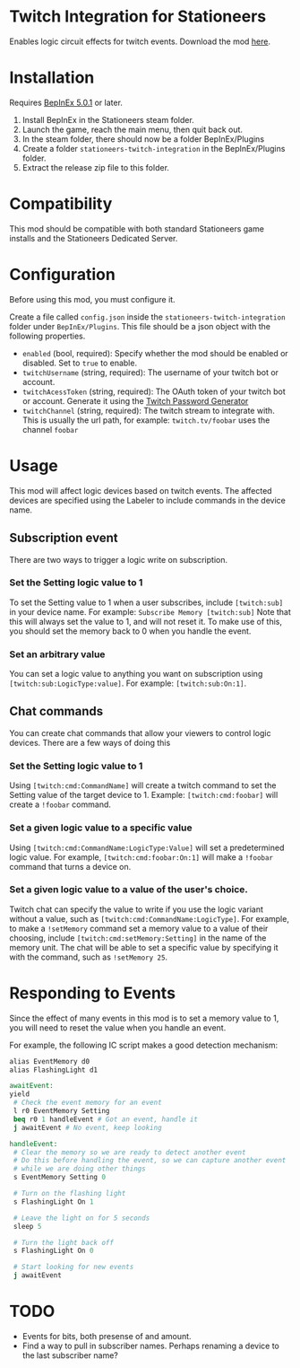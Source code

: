 # Twitch Integration for Stationeers

Enables logic circuit effects for twitch events.
Download the mod [here](https://github.com/RoboPhred/stationeers-twitch-integration/releases).

# Installation

Requires [BepInEx 5.0.1](https://github.com/BepInEx/BepInEx/releases) or later.

1. Install BepInEx in the Stationeers steam folder.
2. Launch the game, reach the main menu, then quit back out.
3. In the steam folder, there should now be a folder BepInEx/Plugins
4. Create a folder `stationeers-twitch-integration` in the BepInEx/Plugins folder.
5. Extract the release zip file to this folder.

# Compatibility

This mod should be compatible with both standard Stationeers game installs and the Stationeers Dedicated Server.

# Configuration

Before using this mod, you must configure it.

Create a file called `config.json` inside the `stationeers-twitch-integration` folder under `BepInEx/Plugins`.
This file should be a json object with the following properties.

- `enabled` (bool, required): Specify whether the mod should be enabled or disabled. Set to `true` to enable.
- `twitchUsername` (string, required): The username of your twitch bot or account.
- `twitchAcessToken` (string, required): The OAuth token of your twitch bot or account. Generate it using the [Twitch Password Generator](https://twitchapps.com/tmi/)
- `twitchChannel` (string, required): The twitch stream to integrate with. This is usually the url path, for example: `twitch.tv/foobar` uses the channel `foobar`

# Usage

This mod will affect logic devices based on twitch events. The affected devices are specified using the Labeler to include commands in the device name.

## Subscription event

There are two ways to trigger a logic write on subscription.

### Set the Setting logic value to 1

To set the Setting value to 1 when a user subscribes, include `[twitch:sub]` in your device name.
For example: `Subscribe Memory [twitch:sub]`
Note that this will always set the value to 1, and will not reset it. To make use of this,
you should set the memory back to 0 when you handle the event.

### Set an arbitrary value

You can set a logic value to anything you want on subscription using `[twitch:sub:LogicType:value]`. For example: `[twitch:sub:On:1]`.

## Chat commands

You can create chat commands that allow your viewers to control logic devices. There are a few ways of doing this

### Set the Setting logic value to 1

Using `[twitch:cmd:CommandName]` will create a twitch command to set the Setting value of the target device to 1. Example: `[twitch:cmd:foobar]` will create a `!foobar` command.

### Set a given logic value to a specific value

Using `[twitch:cmd:CommandName:LogicType:Value]` will set a predetermined logic value. For example, `[twitch:cmd:foobar:On:1]` will make a `!foobar` command that turns a device on.

### Set a given logic value to a value of the user's choice.

Twitch chat can specify the value to write if you use the logic variant without a value, such as `[twitch:cmd:CommandName:LogicType]`.
For example, to make a `!setMemory` command set a memory value to a value of their choosing, include `[twitch:cmd:setMemory:Setting]` in the name of the memory unit.
The chat will be able to set a specific value by specifying it with the command, such as `!setMemory 25`.

# Responding to Events

Since the effect of many events in this mod is to set a memory value to 1, you will need to reset the value when you handle an event.

For example, the following IC script makes a good detection mechanism:

```mips
alias EventMemory d0
alias FlashingLight d1

awaitEvent:
yield
 # Check the event memory for an event
 l r0 EventMemory Setting
 beq r0 1 handleEvent # Got an event, handle it
 j awaitEvent # No event, keep looking

handleEvent:
 # Clear the memory so we are ready to detect another event
 # Do this before handling the event, so we can capture another event
 # while we are doing other things
 s EventMemory Setting 0

 # Turn on the flashing light
 s FlashingLight On 1

 # Leave the light on for 5 seconds
 sleep 5

 # Turn the light back off
 s FlashingLight On 0

 # Start looking for new events
 j awaitEvent

```

# TODO
- Events for bits, both presense of and amount.
- Find a way to pull in subscriber names.  Perhaps renaming a device to the last subscriber name?

